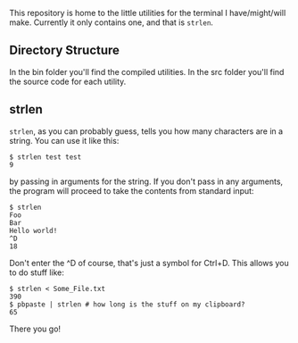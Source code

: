 This repository is home to the little utilities for the terminal I have/might/will make. Currently it only contains one, and that is <code>strlen</code>.

## Directory Structure

In the bin folder you'll find the compiled utilities. In the src folder you'll find the source code for each utility.

## strlen

<code>strlen</code>, as you can probably guess, tells you how many characters are in a string. You can use it like this:

    $ strlen test test
    9
    
by passing in arguments for the string. If you don't pass in any arguments, the program will proceed to take the contents from standard input:

    $ strlen
    Foo
    Bar
    Hello world!
    ^D
    18

Don't enter the ^D of course, that's just a symbol for Ctrl+D. This allows you to do stuff like:

    $ strlen < Some_File.txt
    390
    $ pbpaste | strlen # how long is the stuff on my clipboard?
    65
    
There you go!